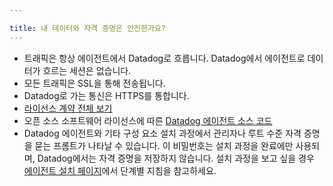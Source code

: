```yaml
---

title: 내 데이터와 자격 증명은 안전한가요?
---
```


* 트래픽은 항상 에이전트에서 Datadog로 흐릅니다. Datadog에서 에이전트로 데이터가 흐르는 세션은 없습니다.
* 모든 트래픽은 SSL을 통해 전송됩니다.
* Datadog로 가는 통신은 HTTPS를 통합니다.
* [라이선스 계약 전체 보기][1]
* 오픈 소스 소프트웨어 라이선스에 따른 [Datadog 에이전트 소스 코드][2]
* Datadog 에이전트와 기타 구성 요소 설치 과정에서 관리자나 루트 수준 자격 증명을 묻는 프롬트가 나타날 수 있습니다. 이 비밀번호는 설치 과정을 완료에만 사용되며, Datadog에서는 자격 증명을 저장하지 않습니다. 설치 과정을 보고 싶을 경우 [에이전트 설치 페이지][3]에서 단계별 지침을 참고하세요.

[1]: https://github.com/DataDog/datadog-agent/blob/master/LICENSE
[2]: https://github.com/DataDog/datadog-agent
[3]: https://app.datadoghq.com/account/settings/agent/latest
